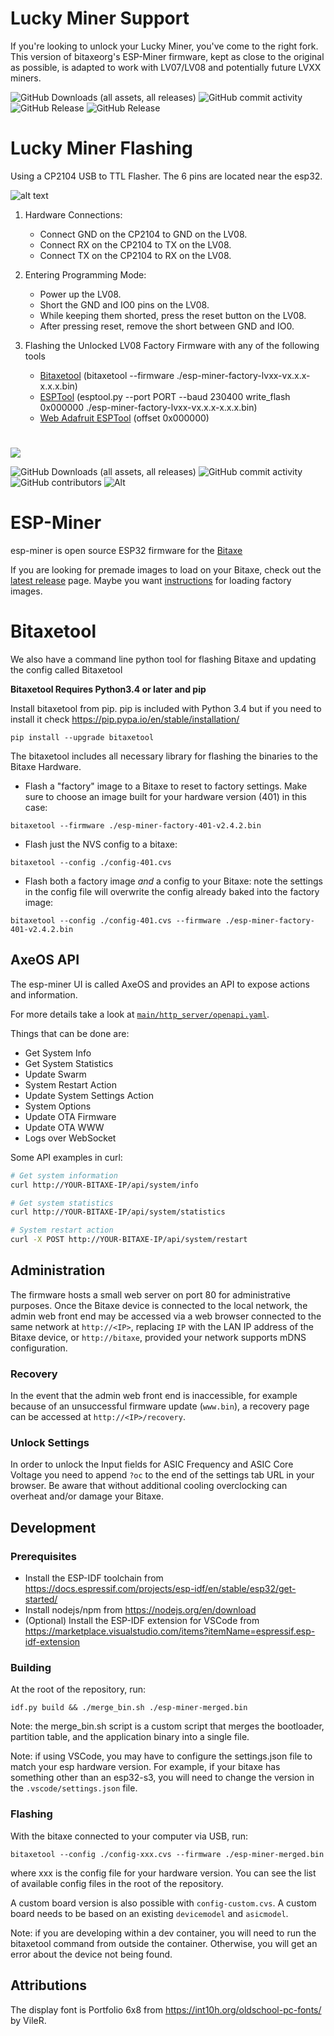 # Lucky Miner Support
If you're looking to unlock your Lucky Miner, you've come to the right fork. This version of bitaxeorg's ESP-Miner firmware, kept as close to the original as possible, is adapted to work with LV07/LV08 and potentially future LVXX miners.

![GitHub Downloads (all assets, all releases)](https://img.shields.io/github/downloads/mrbonkerz/esp-miner-lvxx/total)
![GitHub commit activity](https://img.shields.io/github/commit-activity/t/mrbonkerz/esp-miner-lvxx)
![GitHub Release](https://img.shields.io/github/v/release/mrbonkerz/esp-miner-lvxx?include_prereleases&label=ESP-Miner-LVXX&color=yellowgreen)
![GitHub Release](https://img.shields.io/github/v/release/skot/esp-miner?include_prereleases&label=ESP-Miner&color=blue)

# Lucky Miner Flashing

Using a CP2104 USB to TTL Flasher. The 6 pins are located near the esp32.

![alt text](https://i.ibb.co/Z6yPfGJS/Screenshot-2025-03-18-at-11-06-57-AM.jpg)

1. Hardware Connections:
	 - 	Connect GND on the CP2104 to GND on the LV08.
	 - 	Connect RX on the CP2104 to TX on the LV08.
	 - 	Connect TX on the CP2104 to RX on the LV08.

2. Entering Programming Mode:
   -	Power up the LV08.
	 - 	Short the GND and IO0 pins on the LV08.
	 - 	While keeping them shorted, press the reset button on the LV08.
	 - 	After pressing reset, remove the short between GND and IO0.

3. Flashing the Unlocked LV08 Factory Firmware with any of the following tools
	 - 	[Bitaxetool](https://github.com/bitaxeorg/ESP-Miner?tab=readme-ov-file#flashing) (bitaxetool --firmware ./esp-miner-factory-lvxx-vx.x.x-x.x.x.bin)
	 - 	[ESPTool](https://docs.espressif.com/projects/esptool/en/latest/esp32/installation.html) (esptool.py --port PORT --baud 230400 write_flash 0x000000 ./esp-miner-factory-lvxx-vx.x.x-x.x.x.bin)
	 - 	[Web Adafruit ESPTool](https://adafruit.github.io/Adafruit_WebSerial_ESPTool/) (offset 0x000000)


#

[![](https://dcbadge.vercel.app/api/server/3E8ca2dkcC)](https://discord.gg/osmu)

![GitHub Downloads (all assets, all releases)](https://img.shields.io/github/downloads/bitaxeorg/esp-miner/total)
![GitHub commit activity](https://img.shields.io/github/commit-activity/t/bitaxeorg/esp-miner)
![GitHub contributors](https://img.shields.io/github/contributors/bitaxeorg/esp-miner)
![Alt](https://repobeats.axiom.co/api/embed/70889479b1e002c18a184b05bc5cbf2ed3718579.svg "Repobeats analytics image")

# ESP-Miner
esp-miner is open source ESP32 firmware for the [Bitaxe](https://github.com/bitaxeorg/bitaxe)

If you are looking for premade images to load on your Bitaxe, check out the [latest release](https://github.com/bitaxeorg/ESP-Miner/releases/latest) page. Maybe you want [instructions](https://github.com/bitaxeorg/ESP-Miner/blob/master/flashing.md) for loading factory images.

# Bitaxetool
We also have a command line python tool for flashing Bitaxe and updating the config called Bitaxetool 

**Bitaxetool Requires Python3.4 or later and pip**

Install bitaxetool from pip. pip is included with Python 3.4 but if you need to install it check <https://pip.pypa.io/en/stable/installation/>

```
pip install --upgrade bitaxetool
```
The bitaxetool includes all necessary library for flashing the binaries to the Bitaxe Hardware.

- Flash a "factory" image to a Bitaxe to reset to factory settings. Make sure to choose an image built for your hardware version (401) in this case:

```
bitaxetool --firmware ./esp-miner-factory-401-v2.4.2.bin
```
- Flash just the NVS config to a bitaxe:

```
bitaxetool --config ./config-401.cvs
```
- Flash both a factory image _and_ a config to your Bitaxe: note the settings in the config file will overwrite the config already baked into the factory image:

```
bitaxetool --config ./config-401.cvs --firmware ./esp-miner-factory-401-v2.4.2.bin
```

## AxeOS API
The esp-miner UI is called AxeOS and provides an API to expose actions and information.

For more details take a look at [`main/http_server/openapi.yaml`](./main/http_server/openapi.yaml).

Things that can be done are:
  
  - Get System Info
  - Get System Statistics
  - Update Swarm
  - System Restart Action
  - Update System Settings Action
  - System Options
  - Update OTA Firmware
  - Update OTA WWW
  - Logs over WebSocket

Some API examples in curl:
  ```bash
  # Get system information
  curl http://YOUR-BITAXE-IP/api/system/info
  ```
  ```bash
  # Get system statistics
  curl http://YOUR-BITAXE-IP/api/system/statistics
  ```
  ```bash
  # System restart action
  curl -X POST http://YOUR-BITAXE-IP/api/system/restart
  ```

## Administration

The firmware hosts a small web server on port 80 for administrative purposes. Once the Bitaxe device is connected to the local network, the admin web front end may be accessed via a web browser connected to the same network at `http://<IP>`, replacing `IP` with the LAN IP address of the Bitaxe device, or `http://bitaxe`, provided your network supports mDNS configuration.

### Recovery

In the event that the admin web front end is inaccessible, for example because of an unsuccessful firmware update (`www.bin`), a recovery page can be accessed at `http://<IP>/recovery`.

### Unlock Settings

In order to unlock the Input fields for ASIC Frequency and ASIC Core Voltage you need to append `?oc` to the end of the settings tab URL in your browser. Be aware that without additional cooling overclocking can overheat and/or damage your Bitaxe.

## Development

### Prerequisites

- Install the ESP-IDF toolchain from https://docs.espressif.com/projects/esp-idf/en/stable/esp32/get-started/
- Install nodejs/npm from https://nodejs.org/en/download
- (Optional) Install the ESP-IDF extension for VSCode from https://marketplace.visualstudio.com/items?itemName=espressif.esp-idf-extension

### Building

At the root of the repository, run:
```
idf.py build && ./merge_bin.sh ./esp-miner-merged.bin
```

Note: the merge_bin.sh script is a custom script that merges the bootloader, partition table, and the application binary into a single file.

Note: if using VSCode, you may have to configure the settings.json file to match your esp hardware version. For example, if your bitaxe has something other than an esp32-s3, you will need to change the version in the `.vscode/settings.json` file.

### Flashing

With the bitaxe connected to your computer via USB, run:

```
bitaxetool --config ./config-xxx.cvs --firmware ./esp-miner-merged.bin
```

where xxx is the config file for your hardware version. You can see the list of available config files in the root of the repository.

A custom board version is also possible with `config-custom.cvs`. A custom board needs to be based on an existing `devicemodel` and `asicmodel`.

Note: if you are developing within a dev container, you will need to run the bitaxetool command from outside the container. Otherwise, you will get an error about the device not being found.

## Attributions

The display font is Portfolio 6x8 from https://int10h.org/oldschool-pc-fonts/ by VileR.
